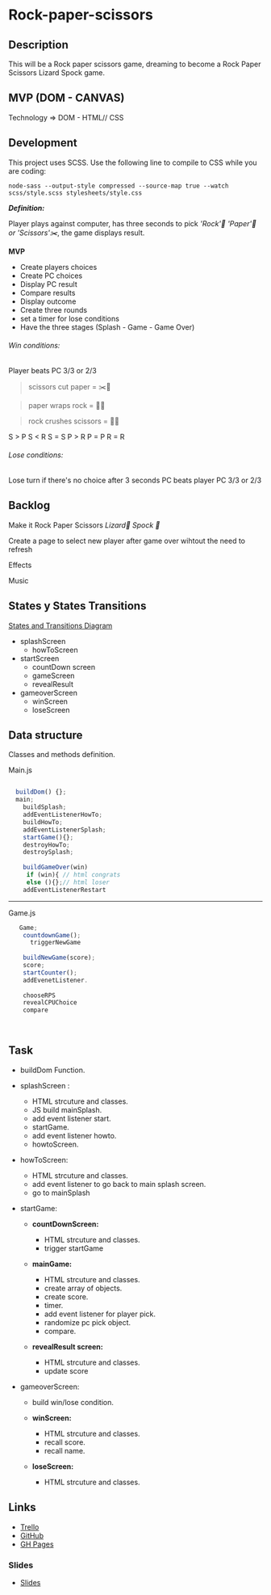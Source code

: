 # Rock-paper-scissors

## Description

This will be a Rock paper scissors game, dreaming to become a Rock Paper Scissors Lizard Spock game. 

## MVP (DOM - CANVAS)
Technology => DOM - HTML// CSS

## Development

This project uses SCSS. Use the following line to compile to CSS while you are coding:


```node-sass --output-style compressed --source-map true --watch scss/style.scss stylesheets/style.css```

**_Definition:_**

Player plays against computer, has three seconds to pick *'Rock':moyai: 'Paper':page_facing_up: or 'Scissors':scissors:*, the game displays result.

**MVP**
- Create players choices
- Create PC choices
- Display PC result
- Compare results
- Display outcome
- Create three rounds
- set a timer for lose conditions
- Have the three stages (Splash - Game - Game Over)


###### Win conditions:

Player beats PC 3/3 or 2/3

> scissors cut paper = :scissors::muscle:

> paper wraps rock = :page_facing_up::muscle:

> rock  crushes scissors = :moyai::muscle:


S > P
S < R
S = S
P > R
P = P
R = R

###### Lose conditions:

Lose turn if there's no choice after 3 seconds
PC beats player PC 3/3 or 2/3 



## Backlog

Make it  Rock Paper Scissors _Lizard🦎 Spock 🖖_


Create a page to select new player after game over wihtout the need to refresh


Effects


Music


## States y States Transitions

[States and Transitions Diagram](https://drive.google.com/file/d/1d5UhL2zXnw0JjnEuwb_YjMpOinpZJK6-/view?usp=sharing)

- splashScreen
  - howToScreen
- startScreen
  - countDown screen
  - gameScreen
  - revealResult
- gameoverScreen
  - winScreen
  - loseScreen
  
## Data structure
Classes and methods definition.

Main.js

```javascript

  buildDom() {};
  main;
    buildSplash;
    addEventListenerHowTo;
    buildHowTo;
    addEventListenerSplash;
    startGame(){};
    destroyHowTo;
    destroySplash;
    
    buildGameOver(win)
     if (win){ // html congrats
     else (){};// html loser
    addEventListenerRestart
 ```
 __________________________________
 Game.js
 
```javascript
   Game;
    countdownGame();
      triggerNewGame
    
    buildNewGame(score);
    score;
    startCounter();
    addEvenetListener.
   
    chooseRPS
    revealCPUChoice
    compare
    
    
```

## Task
- buildDom Function.

- splashScreen :
  - HTML strcuture and classes.
  - JS build mainSplash.
  - add event listener start.
  - startGame.
  - add event listener howto.
  - howtoScreen.
  
- howToScreen:
  - HTML strcuture and classes.
  - add event listener to go back to main splash screen.
  - go to mainSplash

- startGame:
  - **countDownScreen:**
    - HTML strcuture and classes.
    - trigger startGame
    
  - **mainGame:**
    - HTML strcuture and classes.
    - create array of objects.
    - create score.
    - timer.
    - add event listener for player pick.
    - randomize pc pick object.
    - compare.
  
  - **revealResult screen:**
    - HTML strcuture and classes.
    - update score
  
- gameoverScreen:  
    - build win/lose condition.
  - **winScreen:**
    - HTML strcuture and classes.
    - recall score.
    - recall name.
  
  - **loseScreen:**
    - HTML strcuture and classes.

## Links

- [Trello](https://trello.com/b/bPLqhmvj/m1-game)
- [GitHub](https://github.com/Dbpautt/Rock-paper-scissors)
- [GH Pages](https://dbpautt.github.io/Rock-paper-scissors/)


### Slides

- [Slides](https://slides.com/dianablanco/deck)
